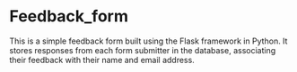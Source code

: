 # Feedback_form
This is a simple feedback form built using the Flask framework in Python. It stores responses from each form submitter in the database, associating their feedback with their name and email address.
